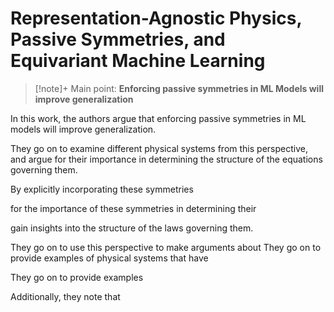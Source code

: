 # Representation-Agnostic Physics, Passive Symmetries, and Equivariant Machine Learning

> [!note]+
> Main point: **Enforcing passive symmetries in ML Models will improve generalization**

In this work, the authors argue that enforcing passive symmetries in ML models will improve generalization.

They go on to examine different physical systems from this perspective, and argue for their importance in determining the structure of the equations governing them.


By explicitly incorporating these symmetries 

for the importance of these symmetries in determining their

gain insights into the structure of the laws governing them.


They go on to use this perspective to make arguments about 
They go on to provide examples of physical systems that have 



They go on to provide examples 

Additionally, they note that 